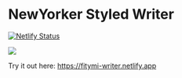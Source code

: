 # NewYorker Styled Writer

[![Netlify Status](https://api.netlify.com/api/v1/badges/1f7c60e7-ce5d-4a93-b794-ecfe8046a269/deploy-status)](https://app.netlify.com/sites/keen-booth-34ad98/deploys)

![](https://gfycat.com/sanethunderousasianconstablebutterfly)

Try it out here: https://fitymi-writer.netlify.app
